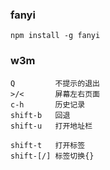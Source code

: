 ### fanyi
```
npm install -g fanyi
```

### w3m
```
Q         不提示的退出
>/<       屏幕左右页面
c-h       历史记录
shift-b   回退
shift-u   打开地址栏

shift-t   打开标签
shift-[/] 标签切换{}
```
